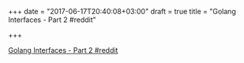 +++
date = "2017-06-17T20:40:08+03:00"
draft = true
title = "Golang Interfaces - Part 2  #reddit"

+++

<p><a href="https://t.co/lWsOF1DlBV">Golang Interfaces - Part 2  #reddit</a></p>